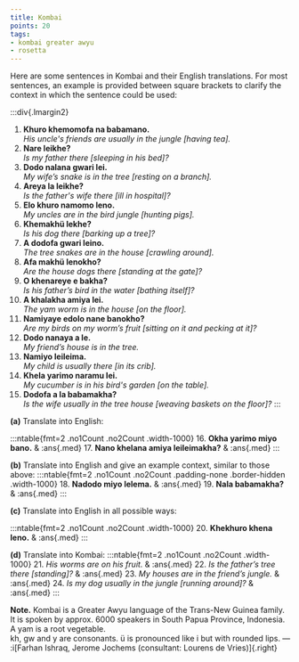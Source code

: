 ```yaml
---
title: Kombai
points: 20
tags:
- kombai greater awyu
- rosetta 
---
```


Here are some sentences in Kombai and their English translations.
For most sentences, an example is provided between square brackets to clarify the context in
which the sentence could be used:

:::div{.lmargin2}
1. **Khuro khemomofa na babamano.**
<br>*His uncle's friends are usually in the jungle [having tea].*
2. **Nare leikhe?**
<br>*Is my father there [sleeping in his bed]?*
3. **Dodo nalana gwari lei.**
<br>*My wife’s snake is in the tree [resting on a branch].*
4. **Areya la leikhe?**
<br>*Is the father's wife there [ill in hospital]?*
5. **Elo khuro namomo leno.**
<br>*My uncles are in the bird jungle [hunting pigs].*
6. **Khemakhü lekhe?**
<br>*Is his dog there [barking up a tree]?*
7. **A dodofa gwari leino.**
<br>*The tree snakes are in the house [crawling around].*
8. **Afa makhü lenokho?**
<br>*Are the house dogs there [standing at the gate]?*
9. **O khenareye e bakha?**
<br>*Is his father’s bird in the water [bathing itself]?*
10. **A khalakha amiya lei.**
<br>*The yam worm is in the house [on the floor].*
11. **Namiyaye edolo nane banokho?**
<br>*Are my birds on my worm’s fruit [sitting on it and pecking at it]?*
12. **Dodo nanaya a le.**
<br>*My friend’s house is in the tree.*
13. **Namiyo leileima.**
<br>*My child is usually there [in its crib].*
14. **Khela yarimo naramu lei.**
<br>*My cucumber is in his bird's garden [on the table].*
15. **Dodofa a la babamakha?**
<br>*Is the wife usually in the tree house [weaving baskets on the floor]?*
:::

**(a)** Translate into English:

:::ntable{fmt=2 .no1Count .no2Count .width-1000}
16\. **Okha yarimo miyo bano.** & :ans{.med}
17\. **Nano khelana amiya leileimakha?** & :ans{.med}
:::

**(b)** Translate into English and give an example context, similar to those above:
:::ntable{fmt=2 .no1Count .no2Count .padding-none .border-hidden .width-1000}
18\. **Nadodo miyo lelema.** & :ans{.med}
19\. **Nala babamakha?** & :ans{.med}
:::

**(c)** Translate into English in all possible ways:

:::ntable{fmt=2 .no1Count .no2Count .width-1000}
20\. **Khekhuro khena leno.** & :ans{.med}
:::

**(d)** Translate into Kombai:
:::ntable{fmt=2 .no1Count .no2Count .width-1000}
21\. *His worms are on his fruit.* & :ans{.med}
22\. *Is the father’s tree there [standing]?* & :ans{.med}
23\. *My houses are in the friend’s jungle.* & :ans{.med}
24\. *Is my dog usually in the jungle [running around]?* & :ans{.med}
:::

**Note.** Kombai is a Greater Awyu language of the Trans-New Guinea family. It is spoken by
approx. 6000 speakers in South Papua Province, Indonesia.
<br>A yam is a root vegetable.
<br>kh, gw and y are consonants. ü is pronounced like i but with rounded lips.
— :i[Farhan Ishraq, Jerome Jochems (consultant: Lourens de Vries)]{.right}